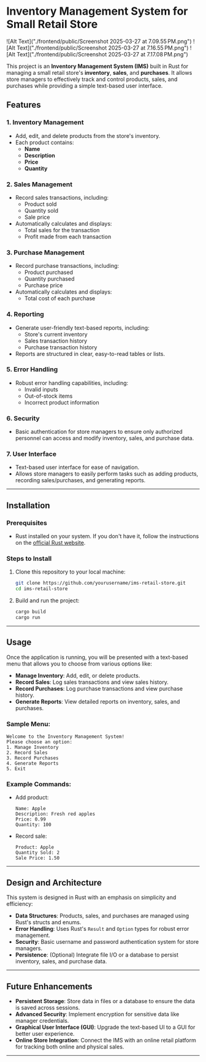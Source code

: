 # Inventory Management System for Small Retail Store
![Alt Text]("./frontend/public/Screenshot 2025-03-27 at 7.09.55 PM.png")
![Alt Text]("./frontend/public/Screenshot 2025-03-27 at 7.16.55 PM.png")
![Alt Text]("./frontend/public/Screenshot 2025-03-27 at 7.17.08 PM.png")




This project is an **Inventory Management System (IMS)** built in Rust for managing a small retail store's **inventory**, **sales**, and **purchases**. It allows store managers to effectively track and control products, sales, and purchases while providing a simple text-based user interface.

## Features

### 1. **Inventory Management**
   - Add, edit, and delete products from the store's inventory.
   - Each product contains:
     - **Name**
     - **Description**
     - **Price**
     - **Quantity**

### 2. **Sales Management**
   - Record sales transactions, including:
     - Product sold
     - Quantity sold
     - Sale price
   - Automatically calculates and displays:
     - Total sales for the transaction
     - Profit made from each transaction

### 3. **Purchase Management**
   - Record purchase transactions, including:
     - Product purchased
     - Quantity purchased
     - Purchase price
   - Automatically calculates and displays:
     - Total cost of each purchase

### 4. **Reporting**
   - Generate user-friendly text-based reports, including:
     - Store's current inventory
     - Sales transaction history
     - Purchase transaction history
   - Reports are structured in clear, easy-to-read tables or lists.

### 5. **Error Handling**
   - Robust error handling capabilities, including:
     - Invalid inputs
     - Out-of-stock items
     - Incorrect product information

### 6. **Security**
   - Basic authentication for store managers to ensure only authorized personnel can access and modify inventory, sales, and purchase data.

### 7. **User Interface**
   - Text-based user interface for ease of navigation.
   - Allows store managers to easily perform tasks such as adding products, recording sales/purchases, and generating reports.

---

## Installation

### Prerequisites
- Rust installed on your system. If you don't have it, follow the instructions on the [official Rust website](https://www.rust-lang.org/learn/get-started).

### Steps to Install

1. Clone this repository to your local machine:
   ```bash
   git clone https://github.com/yourusername/ims-retail-store.git
   cd ims-retail-store
   ```

2. Build and run the project:
   ```bash
   cargo build
   cargo run
   ```

---

## Usage

Once the application is running, you will be presented with a text-based menu that allows you to choose from various options like:

- **Manage Inventory**: Add, edit, or delete products.
- **Record Sales**: Log sales transactions and view sales history.
- **Record Purchases**: Log purchase transactions and view purchase history.
- **Generate Reports**: View detailed reports on inventory, sales, and purchases.

### Sample Menu:
```plaintext
Welcome to the Inventory Management System!
Please choose an option:
1. Manage Inventory
2. Record Sales
3. Record Purchases
4. Generate Reports
5. Exit
```

### Example Commands:
- Add product:
  ```plaintext
  Name: Apple
  Description: Fresh red apples
  Price: 0.99
  Quantity: 100
  ```

- Record sale:
  ```plaintext
  Product: Apple
  Quantity Sold: 2
  Sale Price: 1.50
  ```

---

## Design and Architecture

This system is designed in Rust with an emphasis on simplicity and efficiency:

- **Data Structures**: Products, sales, and purchases are managed using Rust's structs and enums.
- **Error Handling**: Uses Rust's `Result` and `Option` types for robust error management.
- **Security**: Basic username and password authentication system for store managers.
- **Persistence**: (Optional) Integrate file I/O or a database to persist inventory, sales, and purchase data.

---

## Future Enhancements

- **Persistent Storage**: Store data in files or a database to ensure the data is saved across sessions.
- **Advanced Security**: Implement encryption for sensitive data like manager credentials.
- **Graphical User Interface (GUI)**: Upgrade the text-based UI to a GUI for better user experience.
- **Online Store Integration**: Connect the IMS with an online retail platform for tracking both online and physical sales.

---